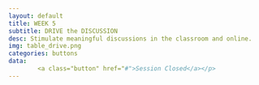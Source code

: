```yaml
---
layout: default
title: WEEK 5
subtitle: DRIVE the DISCUSSION
desc: Stimulate meaningful discussions in the classroom and online.
img: table_drive.png
categories: buttons
data: 
        <a class="button" href="#">Session Closed</a></p>
---
```

